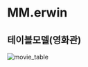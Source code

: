 # MM.erwin
## 테이블모델(영화관)
![movie_table](https://user-images.githubusercontent.com/114462583/204465411-c93876de-3538-46df-b478-4e2e519fed92.png)

